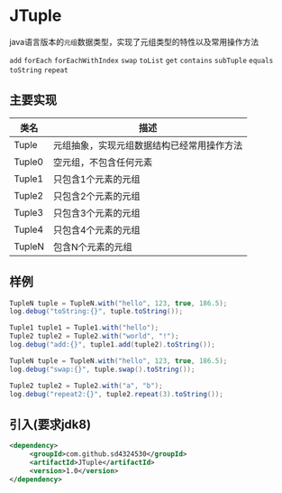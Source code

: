 # JTuple

java语言版本的`元组`数据类型，实现了元组类型的特性以及常用操作方法

`add` `forEach` `forEachWithIndex` `swap` `toList` `get` `contains` `subTuple` `equals` `toString` `repeat`



## 主要实现

| 类名     | 描述                    |
| ------ | --------------------- |
| Tuple  | 元组抽象，实现元组数据结构已经常用操作方法 |
| Tuple0 | 空元组，不包含任何元素           |
| Tuple1 | 只包含1个元素的元组            |
| Tuple2 | 只包含2个元素的元组            |
| Tuple3 | 只包含3个元素的元组            |
| Tuple4 | 只包含4个元素的元组            |
| TupleN | 包含N个元素的元组             |



## 样例

``` java
TupleN tuple = TupleN.with("hello", 123, true, 186.5);
log.debug("toString:{}", tuple.toString());
```

```java
Tuple1 tuple1 = Tuple1.with("hello");
Tuple2 tuple2 = Tuple2.with("world", "!");
log.debug("add:{}", tuple1.add(tuple2).toString());
```

```java
TupleN tuple = TupleN.with("hello", 123, true, 186.5);
log.debug("swap:{}", tuple.swap().toString());
```

```java
Tuple2 tuple2 = Tuple2.with("a", "b");
log.debug("repeat2:{}", tuple2.repeat(3).toString());
```



## 引入(要求jdk8)

```xml
<dependency>
     <groupId>com.github.sd4324530</groupId>
     <artifactId>JTuple</artifactId>
     <version>1.0</version>
</dependency>
```

